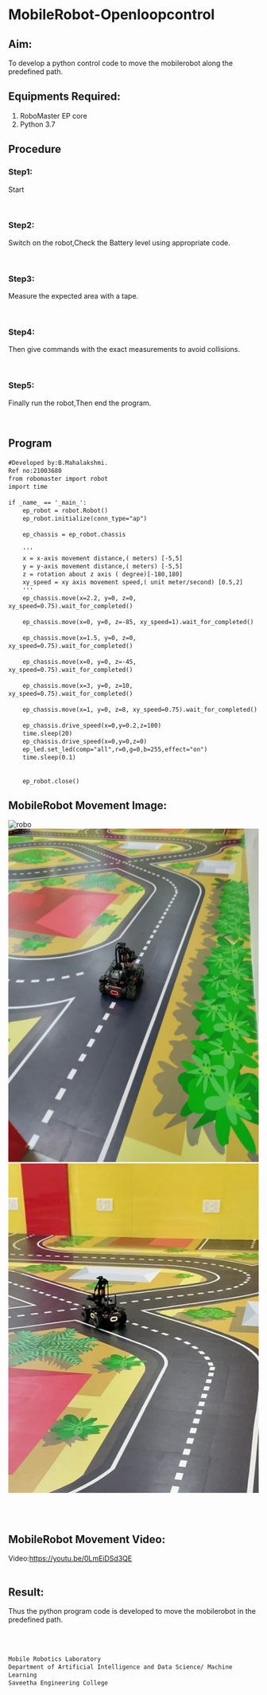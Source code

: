 # MobileRobot-Openloopcontrol
## Aim:

To develop a python control code to move the mobilerobot along the predefined path.

## Equipments Required:
1. RoboMaster EP core
2. Python 3.7

## Procedure

### Step1:
Start

<br/>

### Step2:
Switch on the robot,Check the Battery level using appropriate code.

<br/>

### Step3:
Measure the expected area with a tape.

<br/>

### Step4:
Then give commands with the exact measurements to avoid collisions.

<br/>

### Step5:
Finally run the robot,Then end the program.

<br/>

## Program
```
#Developed by:B.Mahalakshmi.
Ref no:21003680
from robomaster import robot
import time

if _name_ == '_main_':
    ep_robot = robot.Robot()
    ep_robot.initialize(conn_type="ap")

    ep_chassis = ep_robot.chassis

    '''
    x = x-axis movement distance,( meters) [-5,5]
    y = y-axis movement distance,( meters) [-5,5]
    z = rotation about z axis ( degree)[-180,180]
    xy_speed = xy axis movement speed,( unit meter/second) [0.5,2]
    '''
    ep_chassis.move(x=2.2, y=0, z=0, xy_speed=0.75).wait_for_completed()

    ep_chassis.move(x=0, y=0, z=-85, xy_speed=1).wait_for_completed()

    ep_chassis.move(x=1.5, y=0, z=0, xy_speed=0.75).wait_for_completed()

    ep_chassis.move(x=0, y=0, z=-45, xy_speed=0.75).wait_for_completed()

    ep_chassis.move(x=3, y=0, z=10, xy_speed=0.75).wait_for_completed()

    ep_chassis.move(x=1, y=0, z=8, xy_speed=0.75).wait_for_completed()
    
    ep_chassis.drive_speed(x=0,y=0.2,z=100)
    time.sleep(20)
    ep_chassis.drive_speed(x=0,y=0,z=0)
    ep_led.set_led(comp="all",r=0,g=0,b=255,effect="on")
    time.sleep(0.1)


    ep_robot.close()
```

## MobileRobot Movement Image:

![robo](./img/robomaster.png)
![Github Logo](robo1.png)
![Github Logo](robo2.png)

<br/>
<br/>

## MobileRobot Movement Video:
Video:https://youtu.be/0LmEiDSd3QE
<br/>
<br/>

## Result:
Thus the python program code is developed to move the mobilerobot in the predefined path.


<br/>
<br/>

```
Mobile Robotics Laboratory
Department of Artificial Intelligence and Data Science/ Machine Learning
Saveetha Engineering College
```
